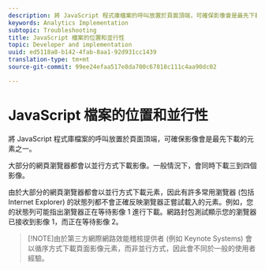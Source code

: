 ```yaml
---
description: 將 JavaScript 程式庫檔案的呼叫放置於頁面頂端，可確保影像會是最先下載的元素之一。
keywords: Analytics Implementation
subtopic: Troubleshooting
title: JavaScript 檔案的位置和並行性
topic: Developer and implementation
uuid: ed5118a8-b142-4fab-8aa1-92d931cc1439
translation-type: tm+mt
source-git-commit: 99ee24efaa517e8da700c67818c111c4aa90dc02

---
```



# JavaScript 檔案的位置和並行性

將 JavaScript 程式庫檔案的呼叫放置於頁面頂端，可確保影像會是最先下載的元素之一。

大部分的網頁瀏覽器都會以並行方式下載影像。一般情況下，會同時下載三到四個影像。

由於大部分的網頁瀏覽器都會以並行方式下載元素，因此有許多常用瀏覽器 (包括 Internet Explorer) 的狀態列都不會正確反映瀏覽器正嘗試載入的元素。例如，您的狀態列可能指出瀏覽器正在等待影像 1 進行下載。網路封包測試顯示您的瀏覽器已接收到影像 1，而正在等待影像 2。

> [!NOTE]由於第三方網際網路效能稽核提供者 (例如 Keynote Systems) 會以循序方式下載頁面影像元素，而非並行方式，因此會不同於一般的使用者經驗。

